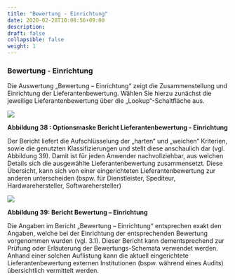 ```yaml
---
title: "Bewertung - Einrichtung"
date: 2020-02-28T10:08:56+09:00
description: 
draft: false
collapsible: false
weight: 1
---
```

### Bewertung - Einrichtung

Die Auswertung „Bewertung – Einrichtung“ zeigt die Zusammenstellung und Einrichtung der 
Lieferantenbewertung. Wählen Sie hierzu zunächst die jeweilige Lieferantenbewertung über 
die „Lookup“-Schaltfläche aus.

![](images/connectornav/easysupraWeb/Abb38.png)

**Abbildung 38 : Optionsmaske Bericht Lieferantenbewertung - Einrichtung**

Der Bericht liefert die Aufschlüsselung der „harten“ und „weichen“ Kriterien, sowie die genutzten Klassifizierungen und stellt diese anschaulich dar (vgl. Abbildung 39). Damit ist für jeden 
Anwender nachvollziehbar, aus welchen Details sich die ausgewählte Lieferantenbewertung 
zusammensetzt. Diese Übersicht, kann sich von einer eingerichteten Lieferantenbewertung 
zur anderen unterscheiden (bspw. für Dienstleister, Spediteur, Hardwarehersteller, Softwarehersteller)

![](images/connectornav/easysupraWeb/Abb39.png)

**Abbildung 39: Bericht Bewertung – Einrichtung**

Die Angaben im Bericht „Bewertung – Einrichtung“ entsprechen exakt den Angaben, welche
bei der Einrichtung der entsprechenden Bewertung vorgenommen wurden (vgl. 3.1). Dieser
Bericht kann dementsprechend zur Prüfung oder Erläuterung der Bewertungs-Schemata verwendet werden. Anhand einer solchen Auflistung kann die aktuell eingerichtete Lieferantenbewertung externen Institutionen (bspw. während eines Audits) übersichtlich vermittelt werden.